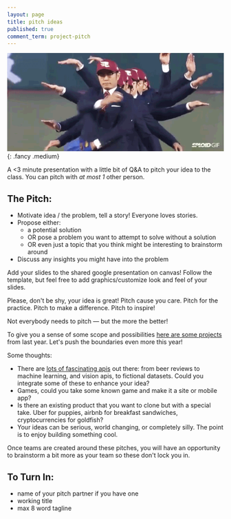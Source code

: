 ```yaml
---
layout: page
title: pitch ideas
published: true
comment_term: project-pitch
---
```


![](img/pitch.gif){: .fancy .medium}

A <3 minute presentation with a little bit of Q&A to pitch your idea to the class. You can pitch with *at most 1* other person.

## The Pitch:

* Motivate idea / the problem, tell a story! Everyone loves stories.
* Propose either:
  * a potential solution
  * OR pose a problem you want to attempt to solve without a solution
  * OR even just a topic that you think might be interesting to brainstorm around
* Discuss any insights you might have into the problem

Add your slides to the shared google presentation on canvas!  Follow the template, but feel free to add graphics/customize look and feel of your slides.

Please, don't be shy, your idea is great! Pitch cause you care. Pitch for the practice. Pitch to make a difference. Pitch to inspire!

Not everybody needs to pitch — but the more the better!

To give you a sense of some scope and possibilities [here are some projects](19s) from last year. Let's push the boundaries even more this year!

Some thoughts:
* There are [lots of fascinating apis](https://www.programmableweb.com/) out there: from beer reviews to machine learning, and vision apis, to fictional datasets. Could you integrate some of these to enhance your idea?
* Games, could you take some known game and make it a site or mobile app?
* Is there an existing product that you want to clone but with a special take.  Uber for puppies, airbnb for breakfast sandwiches, cryptocurrencies for goldfish?
* Your ideas can be serious, world changing, or completely silly.  The point is to enjoy building something cool.

Once teams are created around these pitches, you will have an opportunity to brainstorm a bit more as your team so these don't lock you in.

## To Turn In:

* name of your pitch partner if you have one
* working title
* max 8 word tagline
